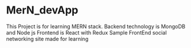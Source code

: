 # MerN_devApp
 This Project is for learning MERN stack. Backend technology is MongoDB and Node js Frontend is React with Redux
 Sample FrontEnd social networking site made for learning
